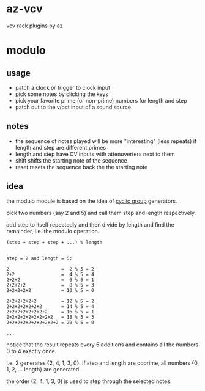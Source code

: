 # az-vcv
vcv rack plugins by az


# modulo
## usage
- patch a clock or trigger to clock input
- pick some notes by clicking the keys
- pick your favorite prime (or non-prime) numbers for length and step
- patch out to the v/oct input of a sound source

## notes
- the sequence of notes played will be more "interesting" (less repeats) if length and step are different primes
- length and step have CV inputs with attenuverters next to them
- shift shifts the starting note of the sequence
- reset resets the sequence back the the starting note


## idea
the modulo module is based on the idea of [cyclic group](https://en.wikipedia.org/wiki/Cyclic_group) generators.

pick two numbers (say 2 and 5) and call them step and length respectively. 

add step to itself repeatedly and then divide by length and find the remainder, i.e. the modulo operation.

```
(step + step + step + ...) % length


step = 2 and length = 5:

2                   =  2 % 5 = 2
2+2                 =  4 % 5 = 4
2+2+2               =  6 % 5 = 1
2+2+2+2             =  8 % 5 = 3
2+2+2+2+2           = 10 % 5 = 0

2+2+2+2+2+2         = 12 % 5 = 2 
2+2+2+2+2+2+2       = 14 % 5 = 4
2+2+2+2+2+2+2+2     = 16 % 5 = 1
2+2+2+2+2+2+2+2+2   = 18 % 5 = 3
2+2+2+2+2+2+2+2+2+2 = 20 % 5 = 0

...
```
notice that the result repeats every 5 additions and contains all the numbers 0 to 4 exactly once.

i.e. 2 generates {2, 4, 1, 3, 0}.  if step and length are coprime, all numbers {0, 1, 2, ... length} are generated. 

the order (2, 4, 1, 3, 0) is used to step through the selected notes.
